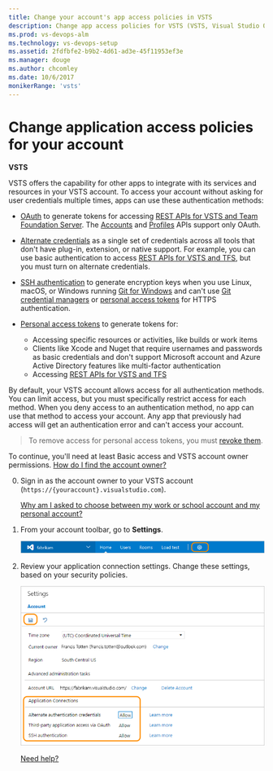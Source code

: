 ```yaml
---
title: Change your account's app access policies in VSTS 
description: Change app access policies for VSTS (VSTS, Visual Studio Online, VSO)
ms.prod: vs-devops-alm
ms.technology: vs-devops-setup
ms.assetid: 2fdfbfe2-b9b2-4d61-ad3e-45f11953ef3e
ms.manager: douge
ms.author: chcomley
ms.date: 10/6/2017
monikerRange: 'vsts'
---
```



# Change application access policies for your account

**VSTS**

VSTS offers the capability for other apps 
to integrate with its services and resources in your VSTS account. 
To access your account without asking for user credentials multiple times, 
apps can use these authentication methods:

*	[OAuth](../integrate/get-started/authentication/oauth.md) 
to generate tokens for accessing [REST APIs for VSTS and Team Foundation Server](../integrate/get-started/rest/basics.md). 
The [Accounts](../integrate/api/shared/accounts.md) 
and [Profiles](../integrate/api/shared/profiles.md) 
APIs support only OAuth.

*	[Alternate credentials](../git/auth-overview.md#alternate-credentials) 
as a single set of credentials across all tools that don't have 
plug-in, extension, or native support. For example, 
you can use basic authentication to access 
[REST APIs for VSTS and TFS](../integrate/get-started/rest/basics.md), 
but you must turn on alternate credentials.

*	[SSH authentication](../git/use-ssh-keys-to-authenticate.md) 
to generate encryption keys when you use Linux, macOS, 
or Windows running [Git for Windows](http://www.git-scm.com/download/win) 
and can't use 
[Git credential managers](../git/set-up-credential-managers.md) 
or [personal access tokens](use-personal-access-tokens-to-authenticate.md) 
for HTTPS authentication.

*	[Personal access tokens](use-personal-access-tokens-to-authenticate.md) 
to generate tokens for: 

	*	Accessing specific resources or activities, like builds or work items
	*	Clients like Xcode and Nuget that require usernames and passwords 
		as basic credentials and don't support Microsoft account 
		and Azure Active Directory features like multi-factor authentication 
	*	Accessing [REST APIs for VSTS and TFS](../integrate/get-started/rest/basics.md)

By default, your VSTS account allows access for all authentication methods. 
You can limit access, but you must specifically restrict access for each method. 
When you deny access to an authentication method, 
no app can use that method to access your account. 
Any app that previously had access will get an 
authentication error and can't access your account.

> To remove access for personal access tokens, 
> you must [revoke them](use-personal-access-tokens-to-authenticate.md).

To continue, you'll need at least Basic access and VSTS account owner permissions. 
[How do I find the account owner?](faq-change-app-access.md#find-owner)

0.  Sign in as the account owner to your VSTS account (```https://{youraccount}.visualstudio.com```).

	[Why am I asked to choose between my work or school account and my personal account?](faq-change-app-access.md#ChooseOrgAcctMSAcct)

0.	From your account toolbar, go to **Settings**.

    ![Choose the gear icon, go to Settings](../_shared/_img/account-settings-new-ui.png)

0.  Review your application connection settings. 
Change these settings, based on your security policies.

    ![Under Application Connections, change each setting as necessary, save your changes](_img/change-account-access-policies/connections.png)

	[Need help?](faq-change-app-access.md#get-support)
